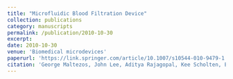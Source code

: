 ```yaml
---
title: "Microfluidic Blood Filtration Device"
collection: publications
category: manuscripts
permalink: /publication/2010-10-30
excerpt: 
date: 2010-10-30
venue: 'Biomedical microdevices'
paperurl: 'https://link.springer.com/article/10.1007/s10544-010-9479-1'
citation: 'George Maltezos, John Lee, Aditya Rajagopal, Kee Scholten, Emil Kartalov. (2010). &quot;Microfluidic blood filtration device.&quot; <i>Biomedical microdevices</i>. 13(1).'
---
```

<!--The contents above will be part of a list of publications, if the user clicks the link for the publication than the contents of section will be rendered as a full page, allowing you to provide more information about the paper for the reader. When publications are displayed as a single page, the contents of the above "citation" field will automatically be included below this section in a smaller font.-->

